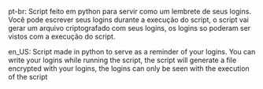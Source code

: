 pt-br:
Script feito em python para servir como um lembrete de seus logins. Você pode escrever seus logins durante a execução do script, o script vai gerar um arquivo criptografado com seus logins, os logins so poderam ser vistos com a execução do script.

en_US:
Script made in python to serve as a reminder of your logins. You can write your logins while running the script, the script will generate a file encrypted with your logins, the logins can only be seen with the execution of the script
